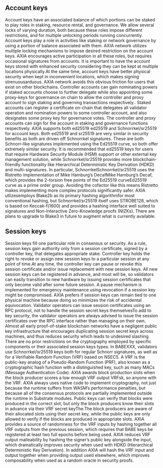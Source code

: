 ## Account keys
Account keys have an associated balance of which portions can be staked to play roles in staking, resource rental, and governance. We allow several locks of varying duration, both because these roles impose different restrictions, and for multiple unlocking periods running concurrently.
Account keys play a role in activities like staking or network governance by using a portion of balance associated with them. AXIA network utilizes multiple locking mechanisms to impose desired restriction on the account keys.
AXIA encourages active participation in all these roles, but requires occasional signatures from accounts. It is important to have the account keys stored with enhanced security considering they can be kept at multiple locations physically.At the same time, account keys have better physical security when kept in inconvenient locations, which makes signing strenuousarduous. AXIA network avoids this obvious friction for users that exist on other blockchains.
Controller accounts can gain nominating powers if staked accounts choose to further delegate while also appointing some proxy-keys for governance on chain to allow the controller and proxy account to sign  staking and governing transactions respectively..
Staked accounts can register a certificate on-chain that delegates all validator operation and nomination powers to some controller account, and also designates some proxy key for governance votes. The controller and proxy accounts can sign for the account in staking and governance functions respectively.
AXIA supports both ed25519 ed25519 and Schnorrkel/sr25519 for account keys. Both ed25519 and sr25519 are very similar in security benefits as both are driven off Schnorrkel signatures. These are both Schnorr-like signatures implemented using the Ed25519 curve, so both offer extremely similar security. It is recommended that  ed25519 keys for users that require Hardware Security Module (HSM) support or other external key management solution, while Schnorrkel/sr25519 provides more blockchain-friendly functionality like Hierarchical Deterministic Key Derivation (HDKD) and multi-signatures.
In particular, SchnorrkelSchnorrkel/sr25519 uses the Ristretto implementation of Mike Hamburg’s DecafMike Hamburg’s Decaf, which provides the 2-torsion free points of the Ed25519 curveEd25519 curve as a prime order group. Avoiding the cofactor like this means Ristretto makes implementing more complex protocols significantly safer. AXIA utlizesemploys Blake2b as its primary hashing algorithmfor most conventional hashing, but Schnorrkel/sr25519 itself uses STROBE128, which is based on Keccak-f(1600) and provides a hashing interface well suited to signatures and Non-Interactive Zero-Knowledge proofs (NIZKs). There are plans to upgrade to Blake3 in future to augment what is currently available. 

## Session keys
Session keys fill one particular role in consensus or security. As a rule, session keys gain authority only from a session certificate, signed by a controller key, that delegates appropriate stake. Controller key holds the right to revoke or assign new session keys to a particular session at any point of time.At any time, the controller key can pause or revoke this session certificate and/or issue replacement with new session keys. All new session keys can be registered in advance, and most will be, so validators can easily transition to new hardware by issuing session certificates that only become valid after some future session. A pause mechanism is implemented for emergency maintenance using revocation if a session key might be compromised.
AXIA prefers if session keys can remain tied to one physical machine because doing so minimizes the risk of accidental equivocation. Validator operators can  issue session certificates using an RPC protocol, not to handle the session secret keys themselvesTo add to key security, the validator operators are always advised to issue the session certificates over the RPC interface rather than managing on their own. Almost all early proof-of-stake blockchain networks have a negligent public key infrastructure that encourages duplicating session secret keys across machines, and thus reduces security which leads to undesired slashing.
There are no prior restrictions on the cryptography employed by specific components or their associated session keys types. In BABEXXX, validators use Schnorrkel/sr25519 keys both for regular Schnorr signatures, as well as for a Verifiable Random Function (VRF) based on NSEC5.
A VRF is the public-key analog of a Pseudo-Random Function (PRF), also known as a cryptographic hash function with a distinguished key, such as many MACs (Message Authentication Code). AXIA  awards block production slots when the block producer scores a low enough VRF output VRFsk, so anyone with the VRF. AXIA always uses native code to implement cryptography, not just because the runtime suffers from WASM’s performance penalties, but because all of the consensus protocols are partially implemented outside the runtime in Substrate modules. 
Public keys can verify that blocks were produced in the correct slot, but only the block producers know their slots in advance via their VRF secret keyThe.The  block producers are aware of their allocated slots using their secret key, while the public  keys are only allowed to verify if the blocks are produced in appropriate slots. AXIA provides a source of randomness for the VRF inputs by hashing together all VRF outputs from the previous session, which requires that BABE keys be registered at least two full epochs before being used.
AXIA reduces VRF output malleability by hashing the signer’s public key alongside the input, which dramatically improves security when used with HDKD (Hierarchical Deterministic Key Derivation). In addition AXIA will hash the VRF input and output together when providing output used elsewhere, which improves composability when used as a random oracle in security proofs.

